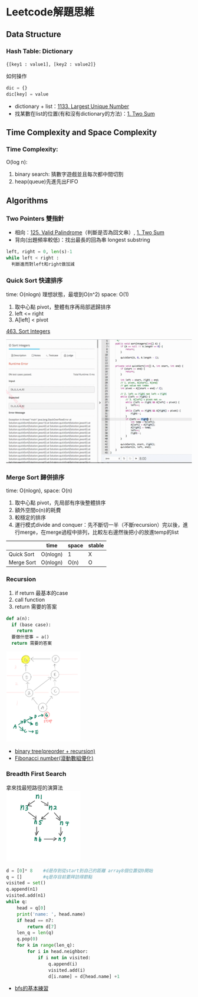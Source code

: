 # Leetcode解題思維

## Data Structure
### Hash Table: Dictionary
`{[key1 : value1], [key2 : value2]}`

如何操作
```py
dic = {}
dic[key] = value
```
* dictionary + list：[1133. Largest Unique Number](./Leetcode-Python/1133.py)
* 找某數在list的位置(有和沒有dictionary的方法)：[1. Two Sum](./Leetcode-Python/1.py)

## Time Complexity and Space Complexity
### Time Complexity:
O(log n): 
1. binary search: 猜數字遊戲並且每次都中間切割
2. heap(queue)先進先出FIFO

## Algorithms
### Two Pointers 雙指針
* 相向：[125. Valid Palindrome](./Leetcode-Python/125.py)（判斷是否為回文串）, [1. Two Sum](./Leetcode-Python/1.py)
* 背向(出題頻率較低)：找出最長的回為串 longest substring
```py
left, right = 0, len(s)-1
while left < right :
  判斷進而對left和right做加減
```
### Quick Sort 快速排序 
time: O(nlogn) 理想狀態，最壞到O(n^2)
space: O(1)
1. 取中心點 pivot，整體有序再局部遞歸排序
2. left <= right
3. A[left] < pivot

[463. Sort Integers](./Lintcode-Python/463.py)

<img src = './img/quick_sort.png'> 

### Merge Sort 歸併排序 
time: O(nlogn), space: O(n)
1. 取中心點 pivot，先局部有序後整體排序
2. 額外空間o(n)的耗費
3. 較穩定的排序
4. 運行模式divide and conquer：先不斷切一半（不斷recursion）完以後，進行merge，在merge過程中排列，比較左右邊然後把小的放進temp的list


|             |   time   | space | stable |
| ----------- | -------- | ----- | ------ |
| Quick Sort  | O(nlogn) |   1   |   X    |
| Merge Sort  | O(nlogn) |  O(n) |   O    |
### Recursion
1. if return 最基本的case
2. call function 
3. return 需要的答案
```py
def a(n):
  if (base case): 
    return
  要做什麼事 = a()
  return 需要的答案
```
<img src = './bfs/bt.jpg' width = '40%'>  

* [binary tree(preorder + recursion)](./Leetcode-Python/104.py)  
* [Fibonacci number(滾動數組優化)](./Leetcode-Python/509.py)  

### Breadth First Search
拿來找最短路徑的演算法  
<img src = './bfs/jupyter.jpg' width = '40%'>  
```py
d = [0]* 8    #d是存到從start到自己的距離 array8個位置從0開始
q = []        #q是存目前要拜訪得節點
visited = set()
q.append(n1)
visited.add(n1)
while q:
    head = q[0]
    print('name: ', head.name)
    if head == n7:
        return d[7]
    len_q = len(q)
    q.pop(0)
    for k in range(len_q):
        for i in head.neighbor:
            if i not in visited:
                q.append(i)
                visited.add(i)
                d[i.name] = d[head.name] +1
```
* [bfs的基本練習](./bfs/bfs.ipynb)
